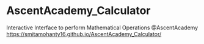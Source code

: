 # AscentAcademy_Calculator
Interactive Interface to perform Mathematical Operations @AscentAcademy
https://smitamohanty16.github.io/AscentAcademy_Calculator/
